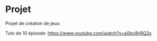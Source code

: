 # Projet
Projet de création de jeux:

Tuto de 10 épisode: https://www.youtube.com/watch?v=a0kcj6rRQ2s
